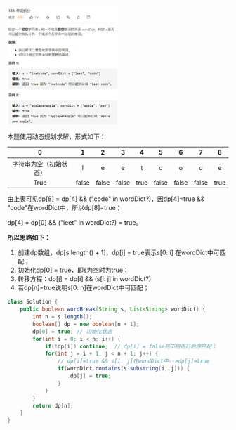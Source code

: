 <img src='https://github.com/leopardv10/DataStructure-and-ComputerAlgorithm/blob/master/%E5%8A%A8%E6%80%81%E8%A7%84%E5%88%92/images/139.png?raw=true' width=50%>

本题使用动态规划求解，形式如下：

|           0            |   1   |   2   |   3   |  4   |   5   |   6   |   7   |  8   |
| :--------------------: | :---: | :---: | :---: | :--: | :---: | :---: | :---: | :--: |
| 字符串为空（初始状态） |   l   |   e   |   e   |  t   |   c   |   o   |   d   |  e   |
|          True          | false | false | false | true | false | false | false | true |

由上表可见dp[8] = dp[4] && ("code" in wordDict?)，因dp[4]=true && "code"在wordDict中，所以dp[8]=true；

dp[4] = dp[0] && ("leet" in wordDict?) = true。

**所以思路如下：**

1. 创建dp数组，dp[s.length() + 1]，dp[i] = true表示s[0: i] 在wordDict中可匹配；
2. 初始化dp[0] = true，即s为空时为true；
3. 转移方程：dp[j] = dp[i] && (s[i: j] in wordDict?)
4. 若dp[n]=true说明s[0: n]在wordDict中可匹配；

```java
class Solution {
    public boolean wordBreak(String s, List<String> wordDict) {
        int n = s.length();
        boolean[] dp = new boolean[n + 1];
        dp[0] = true; // 初始化状态
        for(int i = 0; i < n; i++) {
            if(!dp[i]) continue;  // dp[i] = false则不用进行后序匹配；
            for(int j = i + 1; j < n + 1; j++) {
                // dp[i]=true && s[i: j]在wordDict中-->dp[j]=true
                if(wordDict.contains(s.substring(i, j))) {
                    dp[j] = true;
                }
            }
        }
        return dp[n];
    }
}
```

